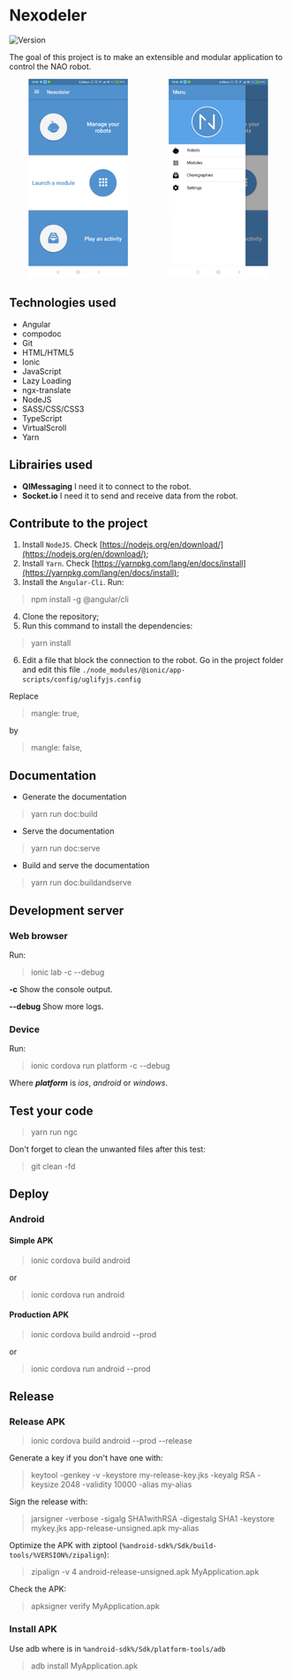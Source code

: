 # Nexodeler

![Version](https://img.shields.io/badge/version-0.1.6-blue.svg)

The goal of this project is to make an extensible and modular application to control the NAO robot.

<p align="center">
<img src="./assets/nexodeler-1.png" alt="Nexodeler screenshot" width="180" height="360" style="margin-right: 70px">
<img src="./assets/nexodeler-2.png" alt="Nexodeler screenshot" width="180" height="360">
</p>

## Technologies used

- Angular
- compodoc
- Git
- HTML/HTML5
- Ionic
- JavaScript
- Lazy Loading
- ngx-translate
- NodeJS
- SASS/CSS/CSS3
- TypeScript
- VirtualScroll
- Yarn

## Librairies used

- **QIMessaging** I need it to connect to the robot.
- **Socket.io** I need it to send and receive data from the robot.

## Contribute to the project

1. Install `NodeJS`. Check [https://nodejs.org/en/download/](https://nodejs.org/en/download/);
2. Install `Yarn`. Check [https://yarnpkg.com/lang/en/docs/install](https://yarnpkg.com/lang/en/docs/install);
3. Install the `Angular-Cli`. Run:
> npm install -g @angular/cli
4. Clone the repository;
5. Run this command to install the dependencies:
> yarn install

6. Edit a file that block the connection to the robot. Go in the project folder and edit this file `./node_modules/@ionic/app-scripts/config/uglifyjs.config`

Replace

> mangle: true,

by
> mangle: false,

## Documentation
- Generate the documentation
> yarn run doc:build

- Serve the documentation
> yarn run doc:serve

- Build and serve the documentation
> yarn run doc:buildandserve

## Development server

### Web browser

Run:
> ionic lab -c --debug

**-c** Show the console output.

**--debug** Show more logs.

### Device

Run:
> ionic cordova run platform -c --debug

Where ***platform*** is *ios*, *android* or *windows*.

## Test your code
> yarn run ngc

Don't forget to clean the unwanted files after this test:
> git clean -fd

## Deploy

### Android
#### Simple APK
> ionic cordova build android

or
> ionic cordova run android

#### Production APK
> ionic cordova build android --prod

or
> ionic cordova run android --prod

## Release

### Release APK
> ionic cordova build android --prod --release

Generate a key if you don't have one with:
> keytool -genkey -v -keystore my-release-key.jks -keyalg RSA -keysize 2048 -validity 10000 -alias my-alias

Sign the release with:

> jarsigner -verbose -sigalg SHA1withRSA -digestalg SHA1 -keystore mykey.jks app-release-unsigned.apk my-alias

Optimize the APK with ziptool (`%android-sdk%/Sdk/build-tools/%VERSION%/zipalign`):
> zipalign -v 4 android-release-unsigned.apk MyApplication.apk

Check the APK:
> apksigner verify MyApplication.apk

### Install APK
Use adb where is in `%android-sdk%/Sdk/platform-tools/adb`
> adb install MyApplication.apk

